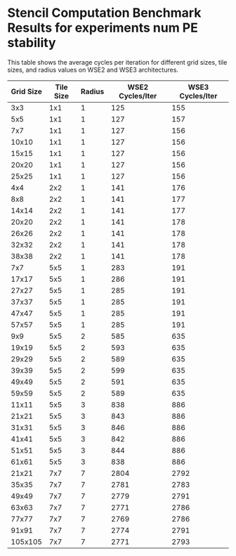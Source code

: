 # Stencil Computation Benchmark Results for experiments num PE stability

This table shows the average cycles per iteration for different grid sizes, tile sizes, and radius values on WSE2 and WSE3 architectures.

| Grid Size | Tile Size | Radius | WSE2 Cycles/Iter | WSE3 Cycles/Iter |
|-----------|-----------|--------|------------------|------------------|
| 3x3 | 1x1 | 1 | 125 | 155 |
| 5x5 | 1x1 | 1 | 127 | 157 |
| 7x7 | 1x1 | 1 | 127 | 156 |
| 10x10 | 1x1 | 1 | 127 | 156 |
| 15x15 | 1x1 | 1 | 127 | 156 |
| 20x20 | 1x1 | 1 | 127 | 156 |
| 25x25 | 1x1 | 1 | 127 | 156 |
| 4x4 | 2x2 | 1 | 141 | 176 |
| 8x8 | 2x2 | 1 | 141 | 177 |
| 14x14 | 2x2 | 1 | 141 | 177 |
| 20x20 | 2x2 | 1 | 141 | 178 |
| 26x26 | 2x2 | 1 | 141 | 178 |
| 32x32 | 2x2 | 1 | 141 | 178 |
| 38x38 | 2x2 | 1 | 141 | 178 |
| 7x7 | 5x5 | 1 | 283 | 191 |
| 17x17 | 5x5 | 1 | 286 | 191 |
| 27x27 | 5x5 | 1 | 285 | 191 |
| 37x37 | 5x5 | 1 | 285 | 191 |
| 47x47 | 5x5 | 1 | 285 | 191 |
| 57x57 | 5x5 | 1 | 285 | 191 |
| 9x9 | 5x5 | 2 | 585 | 635 |
| 19x19 | 5x5 | 2 | 593 | 635 |
| 29x29 | 5x5 | 2 | 589 | 635 |
| 39x39 | 5x5 | 2 | 599 | 635 |
| 49x49 | 5x5 | 2 | 591 | 635 |
| 59x59 | 5x5 | 2 | 589 | 635 |
| 11x11 | 5x5 | 3 | 838 | 886 |
| 21x21 | 5x5 | 3 | 843 | 886 |
| 31x31 | 5x5 | 3 | 846 | 886 |
| 41x41 | 5x5 | 3 | 842 | 886 |
| 51x51 | 5x5 | 3 | 844 | 886 |
| 61x61 | 5x5 | 3 | 838 | 886 |
| 21x21 | 7x7 | 7 | 2804 | 2792 |
| 35x35 | 7x7 | 7 | 2781 | 2783 |
| 49x49 | 7x7 | 7 | 2779 | 2791 |
| 63x63 | 7x7 | 7 | 2771 | 2786 |
| 77x77 | 7x7 | 7 | 2769 | 2786 |
| 91x91 | 7x7 | 7 | 2774 | 2791 |
| 105x105 | 7x7 | 7 | 2771 | 2793 |
